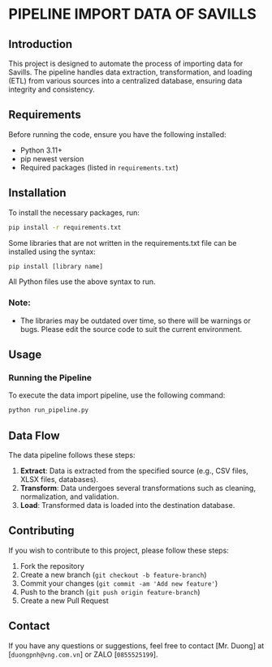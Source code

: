 
# PIPELINE IMPORT DATA OF SAVILLS

## Introduction
This project is designed to automate the process of importing data for Savills. The pipeline handles data extraction, transformation, and loading (ETL) from various sources into a centralized database, ensuring data integrity and consistency.

## Requirements
Before running the code, ensure you have the following installed:

- Python 3.11+
- pip newest version
- Required packages (listed in `requirements.txt`)

## Installation
To install the necessary packages, run:

```bash
pip install -r requirements.txt
```

Some libraries that are not written in the requirements.txt file can be installed using the syntax: 
```bash
pip install [library name]
```

All Python files use the above syntax to run.

### Note:
- The libraries may be outdated over time, so there will be warnings or bugs. Please edit the source code to suit the current environment.

## Usage
### Running the Pipeline
To execute the data import pipeline, use the following command:

```bash
python run_pipeline.py
```
## Data Flow
The data pipeline follows these steps:

1. **Extract**: Data is extracted from the specified source (e.g., CSV files, XLSX files, databases).
2. **Transform**: Data undergoes several transformations such as cleaning, normalization, and validation.
3. **Load**: Transformed data is loaded into the destination database.


## Contributing
If you wish to contribute to this project, please follow these steps:

1. Fork the repository
2. Create a new branch (`git checkout -b feature-branch`)
3. Commit your changes (`git commit -am 'Add new feature'`)
4. Push to the branch (`git push origin feature-branch`)
5. Create a new Pull Request

## Contact
If you have any questions or suggestions, feel free to contact [Mr. Duong] at [`duongpnh@vng.com.vn`] or ZALO [`0855525199`].
